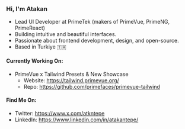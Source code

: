 ### Hi, I'm Atakan

- Lead UI Developer at PrimeTek (makers of PrimeVue, PrimeNG, PrimeReact)
- Building intuitive and beautiful interfaces.
- Passionate about frontend development, design, and open-source.
- Based in Turkiye 🇹🇷

#### Currently Working On:

- PrimeVue x Tailwind Presets & New Showcase
   - Website: https://tailwind.primevue.org/
   - Repo: https://github.com/primefaces/primevue-tailwind

  
#### Find Me On:

- Twitter: https://www.x.com/atkntepe
- LinkedIn: https://www.linkedin.com/in/atakantepe/

